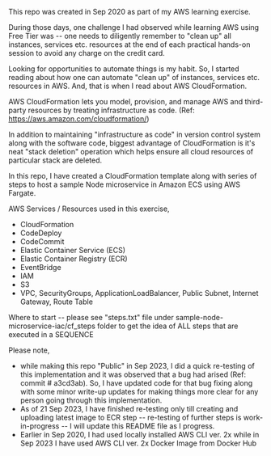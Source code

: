 This repo was created in Sep 2020 as part of my AWS learning exercise.

During those days, one challenge I had observed while learning AWS using Free Tier was -- one needs to diligently remember to "clean up" all instances, services etc. resources at the end of each practical hands-on session to avoid any charge on the credit card.

Looking for opportunities to automate things is my habit. So, I started reading about how one can automate "clean up" of instances, services etc. resources in AWS. And, that is when I read about AWS CloudFormation.

AWS CloudFormation lets you model, provision, and manage AWS and third-party resources by treating infrastructure as code. (Ref: https://aws.amazon.com/cloudformation/)

In addition to maintaining "infrastructure as code" in version control system along with the software code, biggest advantage of CloudFormation is it's neat "stack deletion" operation which helps ensure all cloud resources of particular stack are deleted.

In this repo, I have created a CloudFormation template along with series of steps to host a sample Node microservice in Amazon ECS using AWS Fargate. 

AWS Services / Resources used in this exercise,
- CloudFormation
- CodeDeploy
- CodeCommit
- Elastic Container Service (ECS)
- Elastic Container Registry (ECR)
- EventBridge
- IAM
- S3
- VPC, SecurityGroups, ApplicationLoadBalancer, Public Subnet, Internet Gateway, Route Table

Where to start -- please see "steps.txt" file under sample-node-microservice-iac/cf_steps folder to get the idea of ALL steps that are executed in a SEQUENCE 

Please note,
- while making this repo "Public" in Sep 2023, I did a quick re-testing of this implementation and it was observed that a bug had arised (Ref: commit # a3cd3ab). So, I have updated code for that bug fixing along with some minor write-up updates for making things more clear for any person going through this implementation.
- As of 21 Sep 2023, I have finished re-testing only till creating and uploading latest image to ECR step -- re-testing of further steps is work-in-progress -- I will update this README file as I progress.
- Earlier in Sep 2020, I had used locally installed AWS CLI ver. 2x while in Sep 2023 I have used AWS CLI ver. 2x Docker Image from Docker Hub





